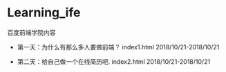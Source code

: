 # Learning_ife
百度前端学院内容

- 第一天：为什么有那么多人要做前端？ index1.html
2018/10/21-2018/10/21

- 第二天：给自己做一个在线简历吧. index2.html
2018/10/21-2018/10/21
